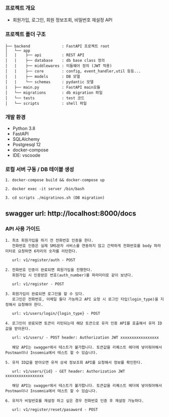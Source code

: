 ### 프로젝트 개요
- 회원가입, 로그인, 회원 정보조회, 비밀번호 재설정 API

### 프로젝트 폴더 구조

``` 
├── backend              : FastAPI 프로젝트 root
│   └── app    
│   |    ├── api         : REST API 
│   |    ├── database    : db base class 정의
│   |    ├── middlewares : 미들웨어 정의 (JWT 적용)
│   |    ├── core        : config, event_handler,util 등등...
│   |    ├── models      : DB 모델
│   |    └── schemas     : pydantic 모델
|   ├── main.py          : FastAPI main모듈
│   └── migrations       : db migration 파일
│   └── tests            : test 코드
│   └── scripts          : shell 파일
```

### 개발 환경
- Python 3.8
- FastAPI
- SQLAlchemy 
- Postgresql 12
- docker-compose
- IDE: vscoode

### 로컬 서버 구동 / DB 테이블 생성
```
1. docker-compose build && docker-compose up
```
```
2. docker exec -it server /bin/bash
```
```
3. cd scripts ./migratinos.sh (DB migration)
```

## swagger url: http://localhost:8000/docs

### API 사용 가이드
```
1. 최초 회원가입을 하기 전 전화번호 인증을 한다.
   전화번호 인증은 실제 SMS문자 서비스를 연동하지 않고 간략하게 전화번호를 body 파라미터로 요청하면 6자리의 숫자를 리턴한다.
   
   url: v1/register/auth - POST
```
```
2. 전화번호 인증이 완료되면 회원가입을 진행한다. 
   회원가입 시 인증받은 번호(auth_number)를 파라미터로 같이 보낸다.
   
   url: v1/register - POST
```
```
3. 회원가입이 완료되면 로그인을 할 수 있다.
   로그인은 전화번호, 이메일 둘다 가능하고 API 요청 시 로그인 타입(login_type)을 지정해서 요청해야 한다.
   
   url: v1/users/login/{login_type} - POST
```
```
4. 로그인이 완료되면 토큰이 리턴되는데 해당 토큰으로 유저 인증 API를 호출해서 유저 ID값을 받아온다.

   url: v1/users/ - POST header: Authorization JWT xxxxxxxxxxxxxxxxx
   
   해당 API는 swagger에서 테스트가 불가합니다. 토큰값을 리퀘스트 헤더에 넣어줘야해서 Postman이나 Insomnia에서 테스트 할 수 있습니다.
```
```
5. 유저 ID값을 받아오면 유져 상세 정보조회 API를 요청해서 정보를 확인한다.

   url: v1/users/{id} - GET header: Authorization JWT xxxxxxxxxxxxxxxxx
   
   해당 API는 swagger에서 테스트가 불가합니다. 토큰값을 리퀘스트 헤더에 넣어줘야해서 Postman이나 Insomnia에서 테스트 할 수 있습니다.
```
```
6. 유저가 비밀번호를 재설정 하고 싶은 경우 전화번호 인증 후 재설정 가능하다.

   url: v1/register/reset/pasaword - POST
```
